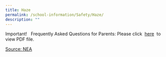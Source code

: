 ```yaml
---
title: Haze
permalink: /school-information/Safety/Haze/
description: ""
---
```

Important!   Frequently Asked Questions for Parents: Please click  [here](https://evergreensec.moe.edu.sg/qql/slot/u367/Safety/Haze/FAQs_on_Haze_For_Parents.pdf)  to view PDF file.

[Source: NEA](http://app2.nea.gov.sg/)
